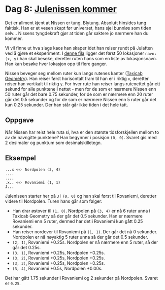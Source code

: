# Dag 8: [Julenissen kommer]()

Det er allment kjent at Nissen er tung. Blytung. Absolutt hinsides tung faktisk. Han er et vesen skapt før universet, hans sjel bunnløs som tiden selv... Nissens tyngdekraft gjør at tiden går saktere jo nærmere han du kommer.

Vi vil finne ut hva slags kaos han skaper idet han reiser rundt på Julaften ved å gjøre et eksperiment. I [denne fila](input.txt) ligger det først 50 lokasjoner `navn: (x, y)` han skal besøke, deretter ruten hans som en liste av lokasjonsnavn. Han kan besøke hver lokasjon opp til flere ganger.

Nissen beveger seg mellom ruter kun langs rutenes kanter ([Taxicab Geometry](https://en.wikipedia.org/wiki/Taxicab_geometry)). Han reiser først horisontalt fram til han er i riktig `x`, deretter reiser han vertikalt til riktig `y`. For hver rute han reiser langs rutenettet går ett sekund for alle punktene i nettet - men for de som er nærmere Nissen enn 50 ruter går det bare 0.75 sekunder, for de som er nærmere enn 20 ruter går det 0.5 sekunder og for de som er nærmere Nissen enn 5 ruter går det kun 0.25 sekunder. Der han står går ikke tiden i det hele tatt.


## Oppgave

Når Nissen har reist hele ruta si, hva er den største tidsforskjellen mellom to av de navngitte punktene? Han begynner i posisjon `(0, 0)`. Svaret gis med 2 desimaler og punktum som desimalskilletegn.


## Eksempel

```
...x <<- Nordpolen (3, 4)
....
....
.x.. <<- Rovaniemi (1, 1)
J...
```

Julenissen starter her på `J` i `(0, 0)` og han skal først til Rovaniemi, deretter videre til Nordpolen. Turen hans går som følger:

* Han drar østover til `(1, 0)`. Nordpolen på `(3, 4)` er nå 6 ruter unna i Taxicab Geometry så der går det 0.5 sekunder. Han er nærmere Rovaniemi enn 5 ruter, dermed har det i Rovaniemi kun gått 0.25 sekunder.
* Han reiser nordover til Rovaniemi på `(1, 1)`. Der går det nå 0 sekunder. Nordpolen er nå nøyaktig 5 ruter unna så der går det 0.5 sekunder.
* `(2, 1)`, Rovaniemi +0.25s. Nordpolen er nå nærmere enn 5 ruter, så der går det 0.25s.
* `(3, 1)`, Rovaniemi +0.25s, Nordpolen +0.25s.
* `(3, 2)`, Rovaniemi +0.25s, Nordpolen +0.25s.
* `(3, 3)`, Rovaniemi +0.25s, Nordpolen +0.25s.
* `(3, 4)`, Rovaniemi +0.5s, Nordpolen +0.00s.

Det har gått 1.75 sekunder i Rovaniemi og 2 sekunder på Nordpolen. Svaret er `0.25`.